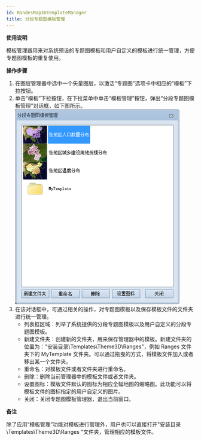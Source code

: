 ```yaml
---
id: RandesMap3DTemplateManager
title: 分段专题图模板管理
---
```

**使用说明**

模板管理器用来对系统预设的专题图模板和用户自定义的模板进行统一管理，方便专题图模板的重复使用。

**操作步骤**

  1. 在图层管理器中选中一个矢量图层，以激活“专题图”选项卡中相应的“模板”下拉按钮。
  2. 单击“模板”下拉按钮，在下拉菜单中单击“模板管理”按钮，弹出“分段专题图模板管理”对话框，如下图所示。  
![图：“分段专题图模板管理”对话框  ](img/RangesTemplateManagerDia.png)    
  3. 在该对话框中，可通过相关的操作，对专题图模板以及保存模板文件的文件夹进行统一管理。 
       * 列表框区域：列举了系统提供的分段专题图模板以及用户自定义的分段专题图模板。
       * 新建文件夹：创建新的文件夹，用来保存管理器中的模板。新建文件夹的位置为："安装目录\Templates\Theme3D\Ranges\"，例如 Ranges 文件夹下的 MyTemplate 文件夹。可以通过拖曳的方式，将模板文件加入或者移出某一个文件夹。
       * 重命名：对模板文件或者文件夹进行重命名。
       * 删除：删除当前管理器中的模板文件或者文件夹。
       * 设置图标：模版文件默认的图标为相应全幅地图的缩略图。此功能可以将模板文件的图标指定的用户自定义的图片。
       * 关闭：关闭专题图模板管理器，退出当前窗口。

**备注**

除了应用“模板管理”功能对模板进行管理外，用户也可以直接打开"安装目录\Templates\Theme3D\Ranges "文件夹，管理相应的模板文件。

 

